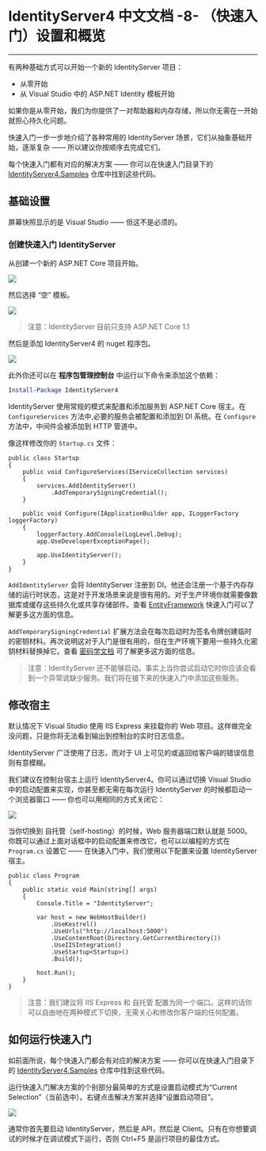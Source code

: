 # IdentityServer4 中文文档 -8- （快速入门）设置和概览

---------------------------------------------------------------------

有两种基础方式可以开始一个新的 IdentityServer 项目：

* 从零开始
* 从 Visual Studio 中的 ASP.NET Identity 模板开始

如果你是从零开始，我们为你提供了一对帮助器和内存存储，所以你无需在一开始就担心持久化问题。

快速入门一步一步地介绍了各种常用的 IdentityServer 场景，它们从抽象基础开始，逐渐复杂 —— 所以建议你按顺序去完成它们。

每个快速入门都有对应的解决方案 —— 你可以在快速入门目录下的 [IdentityServer4.Samples](https://github.com/IdentityServer/IdentityServer4.Samples) 仓库中找到这些代码。

## 基础设置

屏幕快照显示的是 Visual Studio —— 但这不是必须的。

### 创建快速入门 IdentityServer

从创建一个新的 ASP.NET Core 项目开始。

![](创建ASP.NETCore项目.png)

然后选择 “空” 模板。

![](选择空ASP.NETCore项目.png)

> 注意：IdentityServer 目前只支持 ASP.NET Core 1.1

然后是添加 IdentityServer4 的 nuget 程序包。

![](添加IdentityServer4的nuget程序包.png)

此外你还可以在 **程序包管理控制台** 中运行以下命令来添加这个依赖：

``` PowerShell
Install-Package IdentityServer4
```

IdentityServer 使用常规的模式来配置和添加服务到 ASP.NET Core 宿主。在 `ConfigureServices` 方法中,必要的服务会被配置和添加到 DI 系统。在 `Configure` 方法中，中间件会被添加到 HTTP 管道中。

像这样修改你的 `Startup.cs` 文件：

``` CSharp
public class Startup
{
    public void ConfigureServices(IServiceCollection services)
    {
        services.AddIdentityServer()
            .AddTemporarySigningCredential();
    }

    public void Configure(IApplicationBuilder app, ILoggerFactory loggerFactory)
    {
        loggerFactory.AddConsole(LogLevel.Debug);
        app.UseDeveloperExceptionPage();

        app.UseIdentityServer();
    }
}
```

`AddIdentityServer` 会将 IdentityServer 注册到 DI。他还会注册一个基于内存存储的运行时状态，这是对于开发场景来说是很有用的。对于生产环境你就需要像数据库或缓存这些持久化或共享存储部件。查看 [EntityFramework](http://docs.identityserver.io/en/release/quickstarts/8_entity_framework.html#refentityframeworkquickstart) 快速入门可以了解更多这方面的信息。

`AddTemporarySigningCredential` 扩展方法会在每次启动时为签名令牌创建临时的密钥材料。再次说明这对于入门是很有用的，但在生产环境下要用一些持久化密钥材料替换掉它。查看 [密码学文档](http://docs.identityserver.io/en/release/topics/crypto.html#refcrypto) 可了解更多这方面的信息。

> 注意：IdentityServer 还不能够启动。事实上当你尝试启动它时你应该会看到一个异常说缺少服务。我们将在接下来的快速入门中添加这些服务。

## 修改宿主

默认情况下 Visual Studio 使用 IIS Express 来挂载你的 Web 项目。这样做完全没问题，只是你将无法看到输出到控制台的实时日志信息。

IdentityServer 广泛使用了日志，而对于 UI 上可见的或返回给客户端的错误信息则有意模糊。

我们建议在控制台宿主上运行 IdentityServer4。你可以通过切换 Visual Studio 中的启动配置来实现，你甚至都无需在每次运行 IdentityServer 的时候都启动一个浏览器窗口 —— 你也可以用相同的方式关闭它：

![](修改宿主配置.png)

当你切换到 自托管（self-hosting）的时候，Web 服务器端口默认就是 5000。你既可以通过上面对话框中的启动配置来修改它，也可以以编程的方式在 `Program.cs` 设置它 —— 在快速入门中，我们使用以下配置来设置 IdentityServer 宿主。

```CSharp
public class Program
{
    public static void Main(string[] args)
    {
        Console.Title = "IdentityServer";

        var host = new WebHostBuilder()
            .UseKestrel()
            .UseUrls("http://localhost:5000")
            .UseContentRoot(Directory.GetCurrentDirectory())
            .UseIISIntegration()
            .UseStartup<Startup>()
            .Build();

        host.Run();
    }
}
```

> 注意：我们建议将 IIS Express 和 自托管 配置为同一个端口。这样的话你可以自由地在两种模式下切换，无需关心和修改你客户端的任何配置。

## 如何运行快速入门

如前面所说，每个快速入门都会有对应的解决方案 ——  你可以在快速入门目录下的 [IdentityServer4.Samples](https://github.com/IdentityServer/IdentityServer4.Samples) 仓库中找到这些代码。

运行快速入门解决方案的个别部分最简单的方式是设置启动模式为“Current Selection”（当前选中）。右键点击解决方案并选择“设置启动项目”。

![](运行快速入门.png)

通常你首先要启动 IdentityServer，然后是 API，然后是 Client。只有在你想要调试的时候才在调试模式下运行，否则 Ctrl+F5 是运行项目的最佳方式。
